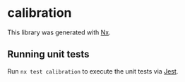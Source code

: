 # calibration

This library was generated with [Nx](https://nx.dev).

## Running unit tests

Run `nx test calibration` to execute the unit tests via [Jest](https://jestjs.io).
